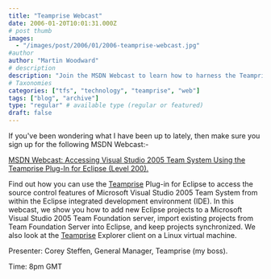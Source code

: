 ```yaml
---
title: "Teamprise Webcast"
date: 2006-01-20T10:01:31.000Z
# post thumb
images:
  - "/images/post/2006/01/2006-teamprise-webcast.jpg"
#author
author: "Martin Woodward"
# description
description: "Join the MSDN Webcast to learn how to harness the Teamprise Plug-In for Eclipse to access Microsoft Visual Studio 2005 Team System features."
# Taxonomies
categories: ["tfs", "technology", "teamprise", "web"]
tags: ["blog", "archive"]
type: "regular" # available type (regular or featured)
draft: false
---
```

If you've been wondering what I have been up to lately, then make sure you sign up for the following MSDN Webcast:-

[MSDN Webcast: Accessing Visual Studio 2005 Team System Using the Teamprise Plug-In for Eclipse (Level 200).](http://www.microsoft.com/communities/eventdetails.mspx?CMTYSvcSource=MSCOMMedia&Params=%7eCMTYDataSvcParams%5e%7earg+Name%3d%22ID%22+Value%3d%221032289495%22%2f%5e%7earg+Name%3d%22ProviderID%22+Value%3d%22A6B43178-497C-4225-BA42-DF595171F04C%22%2f%5e%7earg+Name%3d%22lang%22+Value%3d%22en%22%2f%5e%7earg+Name%3d%22cr%22+Value%3d%22US%22%2f%5e%7esParams%5e%7e%2fsParams%5e%7e%2fCMTYDataSvcParams%5e)

Find out how you can use the [Teamprise](http://www.teamprise.com) Plug-in for Eclipse to access the source control features of Microsoft Visual Studio 2005 Team System from within the Eclipse integrated development environment (IDE). In this webcast, we show you how to add new Eclipse projects to a Microsoft Visual Studio 2005 Team Foundation server, import existing projects from Team Foundation Server into Eclipse, and keep projects synchronized. We also look at the [Teamprise](http://www.teamprise.com) Explorer client on a Linux virtual machine.

Presenter: Corey Steffen, General Manager, Teamprise (my boss).

Time: 8pm GMT